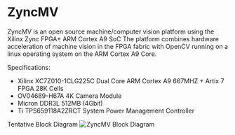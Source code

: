 # ZyncMV
ZyncMV is an open source machine/computer vision platform using the Xilinx Zync FPGA+ ARM Cortex A9 SoC
The platform combines hardware acceleration of machine vision in the FPGA fabric with OpenCV running
on a linux operating system on the ARM Cortex A9 Core.

Specifications:
- Xilinx XC7Z010-1CLG225C Dual Core ARM Cortex A9 667MHZ + Artix 7 FPGA 28K Cells
- OV04689-H67A 4K Camera Module
- Micron DDR3L 512MB (4Gbit)
- Ti TPS659118A2ZRCT System Power Management Controller


Tentative Block Diagram
![ZyncMV Block Diagram ](/img/ZyncMV_diagram.png)
